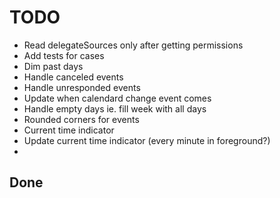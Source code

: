 # TODO

- Read delegateSources only after getting permissions
- Add tests for cases
- Dim past days
- Handle canceled events
- Handle unresponded events
- Update when calendard change event comes
- Handle empty days ie. fill week with all days
- Rounded corners for events
- Current time indicator
- Update current time indicator (every minute in foreground?)
- 

## Done


